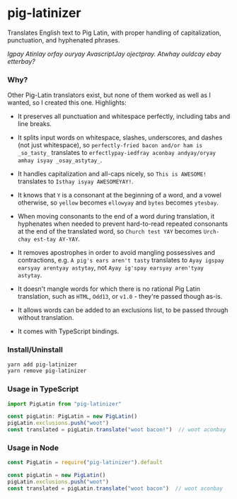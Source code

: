 # pig-latinizer

Translates English text to Pig Latin, with proper handling of capitalization, punctuation, and hyphenated phrases.

*Igpay Atinlay orfay ouryay AvascriptJay ojectpray. Atwhay ouldcay ebay etterbay?*

### Why?

Other Pig-Latin translators exist, but none of them worked as well as I wanted, so I created this one. Highlights:

* It preserves all punctuation and whitespace perfectly, including tabs and line breaks.

* It splits input words on whitespace, slashes, underscores, and dashes (not just whitespace), so `perfectly-fried bacon and/or ham is _so_tasty_` translates to `erfectlypay-iedfray aconbay andyay/oryay amhay isyay _osay_astytay_`.

* It handles capitalization and all-caps nicely, so `This is AWESOME!` translates to `Isthay isyay AWESOMEYAY!`.

* It knows that `Y` is a consonant at the beginning of a word, and a vowel otherwise, so `yellow` becomes `ellowyay` and `bytes` becomes `ytesbay`.

* When moving consonants to the end of a word during translation, it hyphenates when needed to prevent hard-to-read repeated consonants at the end of the translated word, so `Church test YAY` becomes `Urch-chay est-tay AY-YAY`.

* It removes apostrophes in order to avoid mangling possessives and contractions, e.g. `A pig's ears aren't tasty` translates to `Ayay igspay earsyay arentyay astytay`, not `Ayay ig'spay earsyay aren'tyay astytay`.

* It doesn't mangle words for which there is no rational Pig Latin translation, such as `HTML`, `Odd13`, or `v1.0` - they're passed though as-is.

* It allows words can be added to an exclusions list, to be passed through without translation.

* It comes with TypeScript bindings.

### Install/Uninstall

```sh
yarn add pig-latinizer
yarn remove pig-latinizer
```

### Usage in TypeScript

```typescript
import PigLatin from "pig-latinizer"

const pigLatin: PigLatin = new PigLatin()
pigLatin.exclusions.push("woot")
const translated = pigLatin.translate("woot bacon!")  // woot aconbay
```

### Usage in Node

```javascript
const PigLatin = require("pig-latinizer").default

const pigLatin = new PigLatin()
pigLatin.exclusions.push("woot")
const translated = pigLatin.translate("woot bacon")  // woot aconbay
```
